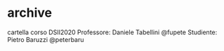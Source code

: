 # archive

cartella corso DSII2020
Professore: Daniele Tabellini @fupete
Studiente: Pietro Baruzzi @peterbaru
